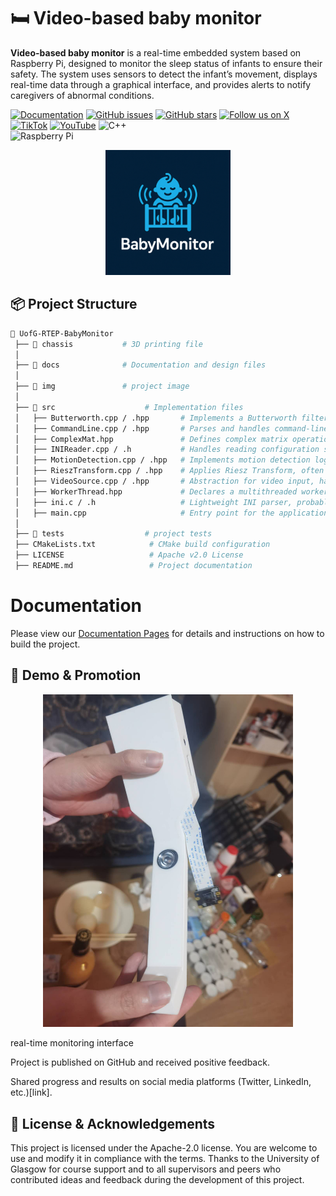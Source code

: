 # 🛏️ Video-based baby monitor

**Video-based baby monitor** is a real-time embedded system based on Raspberry Pi, designed to monitor the sleep status of infants to ensure their safety. The system uses sensors to detect the infant’s movement, displays real-time data through a graphical interface, and provides alerts to notify caregivers of abnormal conditions.



[![Documentation](https://img.shields.io/badge/docs-mkdocs-lightgrey.svg?style=flat)](https://qicoco97.github.io/UofG-RTEP-BabyMonitor/)
[![GitHub issues](https://img.shields.io/github/issues/qicoco97/UofG-RTEP-BabyMonitor.svg)](https://github.com/Qicoco97/UofG-RTEP-BabyMonitor/issues)
[![GitHub stars](https://img.shields.io/github/stars/qicoco97/UofG-RTEP-BabyMonitor.svg)](https://github.com/qicoco97/UofG-RTEP-BabyMonitor/stargazers)
[![Follow us on X](https://img.shields.io/badge/X-@babymonitor_gla-1DA1F2?logo=twitter&logoColor=white)](https://x.com/babymonitor_gla)
[![TikTok](https://img.shields.io/badge/TikTok-@babymonitor-black?logo=tiktok&logoColor=white)](https://www.tiktok.com/@congli.zhang)
[![YouTube](https://img.shields.io/badge/YouTube-Video%20Demo-ff0000)](https://youtu.be/0SxoRG_W2z0?feature=shared)
![C++](https://img.shields.io/badge/Language-C%2B%2B-red.svg)  
![Raspberry Pi](https://img.shields.io/badge/Platform-Raspberry%20Pi-green.svg) 
<p align="center">
  <img src="img/logo.png" width="200" alt="BabyMonitor Logo">
</p>

## 📦 Project Structure

```bash
📂 UofG-RTEP-BabyMonitor
 ├── 📂 chassis           # 3D printing file
 │
 ├── 📂 docs              # Documentation and design files 
 │
 ├── 📂 img               # project image
 │                  
 ├── 📂 src                    # Implementation files
 │   ├── Butterworth.cpp / .hpp       # Implements a Butterworth filter for signal/image smoothing
 │   ├── CommandLine.cpp / .hpp       # Parses and handles command-line arguments for the application
 │   ├── ComplexMat.hpp               # Defines complex matrix operations, likely used in Riesz Transform
 │   ├── INIReader.cpp / .h           # Handles reading configuration settings from .ini files
 │   ├── MotionDetection.cpp / .hpp   # Implements motion detection logic, likely frame differencing or filtering
 │   ├── RieszTransform.cpp / .hpp    # Applies Riesz Transform, often used for phase-based motion amplification
 │   ├── VideoSource.cpp / .hpp       # Abstraction for video input, handles camera or video file streams
 │   ├── WorkerThread.hpp             # Declares a multithreaded worker for background processing (e.g., motion detection)
 │   ├── ini.c / .h                   # Lightweight INI parser, probably a third-party or standalone config reader
 │   ├── main.cpp                     # Entry point for the application, likely initializes components and starts processing
 │
 ├── 📂 tests                  # project tests
 ├── CMakeLists.txt            # CMake build configuration
 ├── LICENSE                   # Apache v2.0 License
 ├── README.md                 # Project documentation
```


# Documentation

Please view our [Documentation Pages](https://qicoco97.github.io/UofG-RTEP-BabyMonitor/) for details and instructions on how to build the project.

## 📸 Demo & Promotion
<p align="center">
  <img src="img/demo.jpg" width="400" alt="BabyMonitor Logo">
</p> real-time monitoring interface

Project is published on GitHub and received positive feedback.

Shared progress and results on social media platforms (Twitter, LinkedIn, etc.)[link].

## 📄 License & Acknowledgements
This project is licensed under the Apache-2.0 license. You are welcome to use and modify it in compliance with the terms. Thanks to the University of Glasgow for course support and to all supervisors and peers who contributed ideas and feedback during the development of this project.
